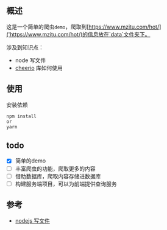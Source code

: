 ## 概述
这是一个简单的爬虫`demo`，爬取到[https://www.mzitu.com/hot/]('https://www.mzitu.com/hot/)的信息放在`data`文件夹下。

涉及到知识点：
- node 写文件
- [cheerio](https://www.baidu.com/link?url=vpoWVbUOPyKirkapzwXDpHAuABSDoQafUkruPaDGf2bOban5N_wuAGrL4YDKiowl&wd=&eqid=afa9248000107c31000000035f1d64d5) 库如何使用

## 使用
安装依赖
```
npm install 
or 
yarn
```

## todo
- [X] 简单的demo
- [ ] 丰富爬虫的功能，爬取更多的内容
- [ ] 借助数据库，爬取内容存储进数据库
- [ ] 构建服务端项目，可以为前端提供查询服务

## 参考
- [nodejs 写文件](https://www.cnblogs.com/luguankun/p/12585506.html)

